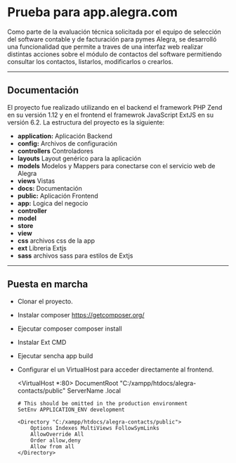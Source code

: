 Prueba para app.alegra.com
===================

Como parte de la evaluación técnica solicitada por el equipo de selección del software contable y de facturación para pymes Alegra, se desarrolló una funcionalidad que permite a traves de una interfaz web realizar distintas acciones sobre el módulo de contactos del software permitiendo consultar los contactos, listarlos, modificarlos o crearlos.


----------

Documentación
-------------

El proyecto fue realizado utilizando en el backend el framework PHP Zend en su versión 1.12 y en el frontend el framewrok JavaScript ExtJS en su versión 6.2. La estructura del proyecto es la siguiente:

 - **application:**  Aplicación Backend
  - **config:** Archivos de configuración
  - **controllers** Controladores
  - **layouts** Layout genérico para la aplicación
  - **models** Modelos y Mappers para conectarse con el servicio web de Alegra
  - **views** Vistas
 - **docs:** Documentación
 - **public:** Aplicación Frontend
  - **app:** Logica del negocio
  - **controller**
  - **model**
  - **store**
  - **view**
  - **css** archivos css de la app
  - **ext** Libreria Extjs
  - **sass** archivos sass para estilos de Extjs

----------


Puesta en marcha
-------------

 - Clonar el proyecto.
 - Instalar composer https://getcomposer.org/
 - Ejecutar composer composer install
 - Instalar Ext CMD
 - Ejecutar sencha app build
 - Configurar el un VirtualHost para acceder directamente al frontend.

    <VirtualHost *:80>
       DocumentRoot "C:/xampp/htdocs/alegra-contacts/public"
       ServerName .local
    
       # This should be omitted in the production environment
       SetEnv APPLICATION_ENV development
    
       <Directory "C:/xampp/htdocs/alegra-contacts/public">
           Options Indexes MultiViews FollowSymLinks
           AllowOverride All
           Order allow,deny
           Allow from all
       </Directory>
    
    </VirtualHost>

